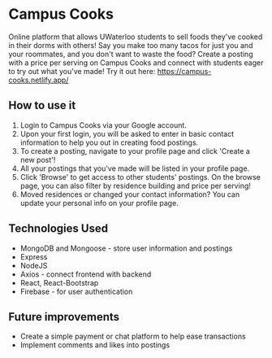 # Campus Cooks

Online platform that allows UWaterloo students to sell foods they've cooked in their dorms with others! Say you make too many tacos for just you and your roommates, and you don't want to waste the food? Create a posting with a price per serving on Campus Cooks and connect with students eager to try out what you've made!
Try it out here: <https://campus-cooks.netlify.app/>

## How to use it
1. Login to Campus Cooks via your Google account. 
2. Upon your first login, you will be asked to enter in basic contact information to help you out in creating food postings.
3. To create a posting, navigate to your profile page and click 'Create a new post'!
4. All your postings that you've made will be listed in your profile page. 
5. Click 'Browse' to get access to other students' postings. On the browse page, you can also filter by residence building and price per serving!
6. Moved residences or changed your contact information? You can update your personal info on your profile page.

## Technologies Used
* MongoDB and Mongoose - store user information and postings
* Express 
* NodeJS
* Axios - connect frontend with backend
* React, React-Bootstrap
* Firebase - for user authentication

## Future improvements
* Create a simple payment or chat platform to help ease transactions
* Implement comments and likes into postings

